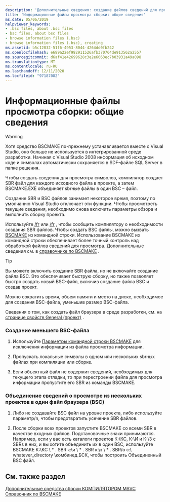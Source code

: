 ```yaml
---
description: 'Дополнительные сведения: создание файлов сведений для просмотра: обзор'
title: 'Информационные файлы просмотра сборки: общие сведения'
ms.date: 05/06/2019
helpviewer_keywords:
- .bsc files, about .bsc files
- bsc files, about bsc files
- browse information files (.bsc)
- browse information files (.bsc), creating
ms.assetid: b5c12832-51f6-4953-8044-4264dd0fb242
ms.openlocfilehash: e689a22ef982911526afb370764de913562a2557
ms.sourcegitcommit: d6af41e42699628c3e2e6063ec7b03931a49a098
ms.translationtype: MT
ms.contentlocale: ru-RU
ms.lasthandoff: 12/11/2020
ms.locfileid: "97187082"
---
```

# <a name="building-browse-information-files-overview"></a>Информационные файлы просмотра сборки: общие сведения

> [!WARNING]
> Хотя средство BSCMAKE по-прежнему устанавливается вместе с Visual Studio, оно больше не используется в интегрированной среде разработки. Начиная с Visual Studio 2008 информация об исходном коде и символах автоматически сохраняется в SDF-файле SQL Server в папке решения.

Чтобы создать сведения для просмотра символов, компилятор создает SBR файл для каждого исходного файла в проекте, а затем BSCMAKE.EXE объединяет sbrные файлы в один BSC – файл.

Создание SBR и BSC файлов занимает некоторое время, поэтому по умолчанию Visual Studio отключает эти функции. Чтобы просмотреть текущие сведения, необходимо снова включить параметры обзора и выполнить сборку проекта.

Используйте [/fr](fr-fr-create-dot-sbr-file.md) или [/fr](fr-fr-create-dot-sbr-file.md) , чтобы сообщить компилятору о необходимости создания SBR файлов. Чтобы создать BSC файлы, можно вызвать [BSCMAKE](bscmake-command-line.md) из командной строки. Использование BSCMAKE из командной строки обеспечивает более точный контроль над обработкой файлов сведений для просмотра. Дополнительные сведения см. в [справочнике по BSCMAKE](bscmake-reference.md) .

> [!TIP]
> Вы можете включить создание SBR файла, но не включайте создание файла BSC. Это обеспечивает быструю сборку, но также позволяет быстро создать новый BSC-файл, включив создание файла BSC и создав проект.

Можно сократить время, объем памяти и место на диске, необходимое для создания BSC-файла, уменьшив размер BSC-файла.

Сведения о том, как создать файл браузера в среде разработки, см. на [странице свойств General (проект)](general-property-page-project.md) .

### <a name="to-create-a-smaller-bsc-file"></a>Создание меньшего BSC-файла

1. Используйте [Параметры командной строки BSCMAKE](bscmake-options.md) для исключения информации из файла просмотра информации.

1. Пропускать локальные символы в одном или нескольких sbrных файлах при компиляции или сборке.

1. Если объектный файл не содержит сведений, необходимых для текущего этапа отладки, то при перестроении файла для просмотра информации пропустите его SBR из команды BSCMAKE.

### <a name="to-combine-the-browse-information-from-several-projects-into-one-browser-file-bsc"></a>Объединение сведений о просмотре из нескольких проектов в один файл браузера (BSC)

1. Либо не создавайте BSC файл на уровне проекта, либо используйте параметр/n, чтобы предотвратить усечение SBR файлов.

1. После сборки всех проектов запустите BSCMAKE со всеми SBR в качестве входных файлов. Подстановочные знаки принимаются. Например, если у вас есть каталоги проектов К:\КС, К:\И и К:\З с SBRs в них, и вы хотите объединить их в один BSC, используйте BSCMAKE К:\КС \\ \* . SBR к:\и \\ \* . SBR к:\з \\ \* . SBR/o c:\ whatever_directory \комбинед.БСК, чтобы построить Объединенный BSC файл.

## <a name="see-also"></a>См. также раздел

[Дополнительные средства сборки КОМПИЛЯТОРОМ MSVC](c-cpp-build-tools.md)<br/>
[Справочник по BSCMAKE](bscmake-reference.md)
